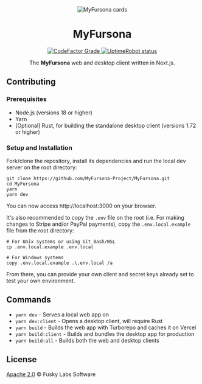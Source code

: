 <div align="center">
  <img alt="MyFursona cards" src="https://github.com/MyFursona-Project/MyFursona/assets/94678583/0cc5e73f-3197-4170-906b-30a64063569a">
</div>

<h1 align="center">MyFursona</h1>

<div align="center">
  <a href="https://www.codefactor.io/repository/github/myfursona-project/myfursona">
    <img alt="CodeFactor Grade" src="https://img.shields.io/codefactor/grade/github/MyFursona-Project/MyFursona">
  </a>
  <a href="https://stats.uptimerobot.com/rlVXRfwrKz">
    <img alt="UptimeRobot status" src="https://img.shields.io/uptimerobot/status/m794028551-c8c7591f5785702785b52996">
  </a>
</div>

<p align="center">
  The <strong>MyFursona</strong> web and desktop client written in Next.js.
</p>

## Contributing

### Prerequisites

- Node.js (versions 18 or higher)
- Yarn
- [Optional] Rust, for building the standalone desktop client (versions 1.72
  or higher)

### Setup and Installation

Fork/clone the repository, install its dependencies and run the local dev server
on the root directory:

```console
git clone https://github.com/MyFursona-Project/MyFursona.git
cd MyFursona
yarn
yarn dev
```

You can now access http://localhost:3000 on your browser.

It's also recommended to copy the `.env` file on the root (i.e. For making changes
to Stripe and/or PayPal payments), copy the `.env.local.example` file from the
root directory:

```console
# For Unix systems or using Git Bash/WSL
cp .env.local.example .env.local

# For Windows systems
copy .env.local.example .\.env.local /a
```

From there, you can provide your own client and secret keys already set
to test your own environment.

## Commands

- `yarn dev` - Serves a local web app on
- `yarn dev:client` - Opens a desktop client, will require Rust
- `yarn build` - Builds the web app with Turborepo and caches it on Vercel
- `yarn build:client` - Builds and bundles the desktop app for production
- `yarn build:all` - Builds both the web and desktop clients

## License

[Apache 2.0](/LICENSE) © Fusky Labs Software
